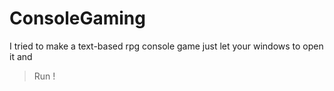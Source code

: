 # ConsoleGaming
I tried to make a text-based rpg console game
just let your windows to open it and 
> Run !
